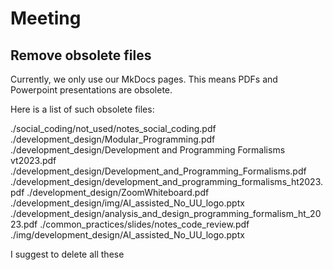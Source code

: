 # Meeting

## Remove obsolete files

Currently, we only use our MkDocs pages.
This means PDFs and Powerpoint presentations
are obsolete.

Here is a list of such obsolete files:

./social_coding/not_used/notes_social_coding.pdf
./development_design/Modular_Programming.pdf
./development_design/Development and Programming Formalisms vt2023.pdf
./development_design/Development_and_Programming_Formalisms.pdf
./development_design/development_and_programming_formalisms_ht2023.pdf
./development_design/ZoomWhiteboard.pdf
./development_design/img/AI_assisted_No_UU_logo.pptx
./development_design/analysis_and_design_programming_formalism_ht_2023.pdf
./common_practices/slides/notes_code_review.pdf
./img/development_design/AI_assisted_No_UU_logo.pptx

I suggest to delete all these
